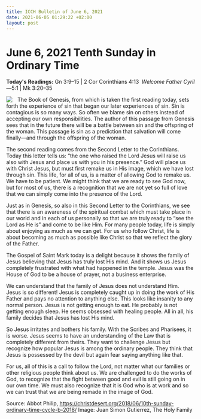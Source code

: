 ```yaml
---
title: ICCH Bulletin of June 6, 2021
date: 2021-06-05 01:29:22 +02:00
layout: post
---
```


# June 6, 2021 Tenth Sunday in Ordinary Time
<span style="float: right"><em>Welcome Father Cyril</em></span>
**Today's Readings:** Gn 3:9–15 | 2 Cor Corinthians 4:13—5:1 | Mk 3:20–35


<img style="float: left; margin-right: 1em;" src="https://upload.wikimedia.org/wikipedia/commons/thumb/f/f5/HolyFamilybyGutierrez.jpg/456px-HolyFamilybyGutierrez.jpg">

The Book of Genesis, from which is taken the first reading today, sets forth the experience of sin that began our later experiences of sin.  Sin is contagious is so many ways.  So often we blame sin on others instead of accepting our own responsibilities.  The author of this passage from Genesis sees that in the future there will be a battle between sin and the offspring of the woman.  This passage is sin as a prediction that salvation will come finally—and through the offspring of the woman.

The second reading comes from the Second Letter to the Corinthians.  Today this letter tells us: “the one who raised the Lord Jesus will raise us also with Jesus and place us with you in his presence.”  God will place us with Christ Jesus, but must first remake us in His image, which we have lost through sin.  This life, for all of us, is a matter of allowing God to remake us.  We have to be patient.  We might think that we are ready to see God now, but for most of us, there is a recognition that we are not yet so full of love that we can simply come into the presence of the Lord.

Just as in Genesis, so also in this Second Letter to the Corinthians, we see that there is an awareness of the spiritual combat which must take place in our world and in each of us personally so that we are truly ready to “see the Lord as He is” and come to be like Him.  For many people today, life is simply about enjoying as much as we can get.  For us who follow Christ, life is about becoming as much as possible like Christ so that we reflect the glory of the Father.

The Gospel of Saint Mark today is a delight because it shows the family of Jesus believing that Jesus has truly lost His mind.  And it shows us Jesus completely frustrated with what had happened in the temple.  Jesus was the House of God to be a house of prayer, not a business enterprise.

We can understand that the family of Jesus does not understand Him.  Jesus is so different!  Jesus is completely caught up in doing the work of His Father and pays no attention to anything else.  This looks like insanity to any normal person.  Jesus is not getting enough to eat. He probably is not getting enough sleep.  He seems obsessed with healing people.  All in all, his family decides that Jesus has lost His mind.

So Jesus irritates and bothers his family.  With the Scribes and Pharisees, it is worse.  Jesus seems to have an understanding of the Law that is completely different from theirs.  They want to challenge Jesus but recognize how popular Jesus is among the ordinary people.  They think that Jesus is possessed by the devil but again fear saying anything like that.

For us, all of this is a call to follow the Lord, not matter what our families or other religious people think about us.  We are challenged to do the works of God, to recognize that the fight between good and evil is still going on in our own time.  We must also recognize that it is God who is at work and so we can trust that we are being remade in the image of God.

Source: Abbot Philip, https://christdesert.org/2018/06/10th-sunday-ordinary-time-cycle-b-2018/
Image: Juan Simon Gutierrez, The Holy Family




